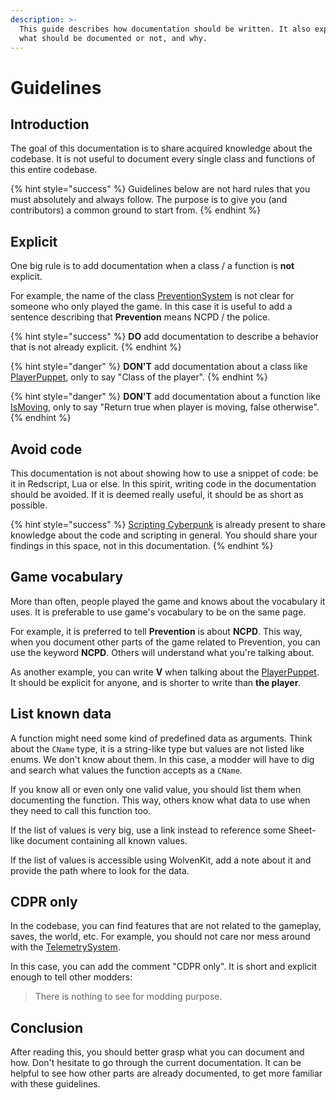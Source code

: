 ```yaml
---
description: >-
  This guide describes how documentation should be written. It also explains
  what should be documented or not, and why.
---
```


# Guidelines

## Introduction

The goal of this documentation is to share acquired knowledge about the codebase. It is not useful to document every single class and functions of this entire codebase.

{% hint style="success" %}
Guidelines below are not hard rules that you must absolutely and always follow. The purpose is to give you (and contributors) a common ground to start from.
{% endhint %}

## Explicit

One big rule is to add documentation when a class / a function is **not** explicit.

For example, the name of the class [PreventionSystem](https://nativedb.red4ext.com/PreventionSystem) is not clear for someone who only played the game. In this case it is useful to add a sentence describing that **Prevention** means NCPD / the police.

{% hint style="success" %}
**DO** add documentation to describe a behavior that is not already explicit.
{% endhint %}

{% hint style="danger" %}
**DON'T** add documentation about a class like [PlayerPuppet](https://nativedb.red4ext.com/PlayerPuppet), only to say "Class of the player".
{% endhint %}

{% hint style="danger" %}
**DON'T** add documentation about a function like [IsMoving](https://nativedb.red4ext.com/PlayerPuppet#IsMoving), only to say "Return true when player is moving, false otherwise".
{% endhint %}

## Avoid code

This documentation is not about showing how to use a snippet of code: be it in Redscript, Lua or else. In this spirit, writing code in the documentation should be avoided. If it is deemed really useful, it should be as short as possible.

{% hint style="success" %}
[Scripting Cyberpunk](https://app.gitbook.com/o/-MP5ijqI11FeeX7c8-N8/s/fwsaoju1TBAUvMpI6NIw/) is already present to share knowledge about the code and scripting in general. You should share your findings in this space, not in this documentation.
{% endhint %}

## Game vocabulary

More than often, people played the game and knows about the vocabulary it uses. It is preferable to use game's vocabulary to be on the same page.

For example, it is preferred to tell **Prevention** is about **NCPD**. This way, when you document other parts of the game related to Prevention, you can use the keyword **NCPD**. Others will understand what you're talking about.

As another example, you can write **V** when talking about the [PlayerPuppet](https://nativedb.red4ext.com/PlayerPuppet). It should be explicit for anyone, and is shorter to write than **the player**.

## List known data

A function might need some kind of predefined data as arguments. Think about the `CName` type, it is a string-like type but values are not listed like enums. We don't know about them. In this case, a modder will have to dig and search what values the function accepts as a `CName`.

If you know all or even only one valid value, you should list them when documenting the function. This way, others know what data to use when they need to call this function too.

If the list of values is very big, use a link instead to reference some Sheet-like document containing all known values.

If the list of values is accessible using WolvenKit, add a note about it and provide the path where to look for the data.

## CDPR only

In the codebase, you can find features that are not related to the gameplay, saves, the world, etc. For example, you should not care nor mess around with the [TelemetrySystem](https://nativedb.red4ext.com/ScriptGameInstance#GetTelemetrySystem).

In this case, you can add the comment "CDPR only". It is short and explicit enough to tell other modders:

> There is nothing to see for modding purpose.

## Conclusion

After reading this, you should better grasp what you can document and how. Don't hesitate to go through the current documentation. It can be helpful to see how other parts are already documented, to get more familiar with these guidelines.
